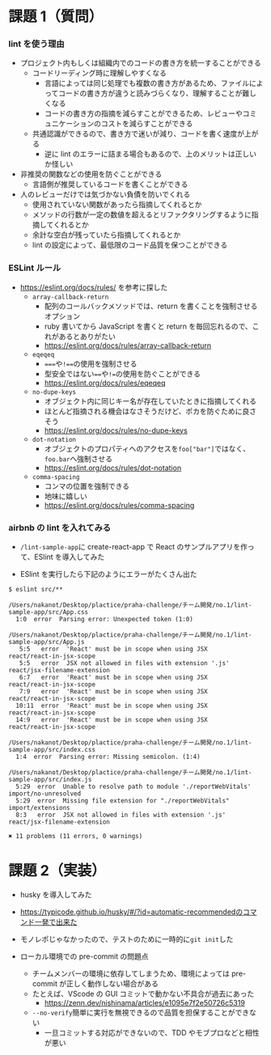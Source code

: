 # 課題 1（質問）

### lint を使う理由

- プロジェクト内もしくは組織内でのコードの書き方を統一することができる
  - コードリーディング時に理解しやすくなる
    - 言語によっては同じ処理でも複数の書き方があるため、ファイルによってコードの書き方が違うと読みづらくなり、理解することが難しくなる
    - コードの書き方の指摘を減らすことができるため、レビューやコミュニケーションのコストを減らすことができる
  - 共通認識ができるので、書き方で迷いが減り、コードを書く速度が上がる
    - 逆に lint のエラーに詰まる場合もあるので、上のメリットは正しいか怪しい
- 非推奨の関数などの使用を防ぐことができる
  - 言語側が推奨しているコードを書くことができる
- 人のレビューだけでは気づかない負債を防いでくれる
  - 使用されていない関数があったら指摘してくれるとか
  - メソッドの行数が一定の数値を超えるとリファクタリングするように指摘してくれるとか
  - 余計な空白が残っていたら指摘してくれるとか
  - lint の設定によって、最低限のコード品質を保つことができる

### ESLint ルール

- https://eslint.org/docs/rules/ を参考に探した
  - `array-callback-return`
    - 配列のコールバックメソッドでは、return を書くことを強制させるオプション
    - ruby 書いてから JavaScript を書くと return を毎回忘れるので、これがあるとありがたい
    - https://eslint.org/docs/rules/array-callback-return
  - `eqeqeq`
    - `===`や`!==`の使用を強制させる
    - 型安全ではない`==`や`!=`の使用を防ぐことができる
    - https://eslint.org/docs/rules/eqeqeq
  - `no-dupe-keys`
    - オブジェクト内に同じキー名が存在していたときに指摘してくれる
    - ほとんど指摘される機会はなさそうだけど、ポカを防ぐために良さそう
    - https://eslint.org/docs/rules/no-dupe-keys
  - `dot-notation`
    - オブジェクトのプロパティへのアクセスを`foo["bar"]`ではなく、`foo.bar`へ強制させる
    - https://eslint.org/docs/rules/dot-notation
  - `comma-spacing`
    - コンマの位置を強制できる
    - 地味に嬉しい
    - https://eslint.org/docs/rules/comma-spacing

### airbnb の lint を入れてみる

- `/lint-sample-app`に create-react-app で React のサンプルアプリを作って、ESlint を導入してみた

- ESlint を実行したら下記のようにエラーがたくさん出た

```
$ eslint src/**

/Users/nakanot/Desktop/plactice/praha-challenge/チーム開発/no.1/lint-sample-app/src/App.css
  1:0  error  Parsing error: Unexpected token (1:0)

/Users/nakanot/Desktop/plactice/praha-challenge/チーム開発/no.1/lint-sample-app/src/App.js
   5:5   error  'React' must be in scope when using JSX        react/react-in-jsx-scope
   5:5   error  JSX not allowed in files with extension '.js'  react/jsx-filename-extension
   6:7   error  'React' must be in scope when using JSX        react/react-in-jsx-scope
   7:9   error  'React' must be in scope when using JSX        react/react-in-jsx-scope
  10:11  error  'React' must be in scope when using JSX        react/react-in-jsx-scope
  14:9   error  'React' must be in scope when using JSX        react/react-in-jsx-scope

/Users/nakanot/Desktop/plactice/praha-challenge/チーム開発/no.1/lint-sample-app/src/index.css
  1:4  error  Parsing error: Missing semicolon. (1:4)

/Users/nakanot/Desktop/plactice/praha-challenge/チーム開発/no.1/lint-sample-app/src/index.js
  5:29  error  Unable to resolve path to module './reportWebVitals'  import/no-unresolved
  5:29  error  Missing file extension for "./reportWebVitals"        import/extensions
  8:3   error  JSX not allowed in files with extension '.js'         react/jsx-filename-extension

✖ 11 problems (11 errors, 0 warnings)
```

# 課題 2（実装）

- husky を導入してみた
- https://typicode.github.io/husky/#/?id=automatic-recommendedのコマンド一発で出来た
- モノレポじゃなかったので、テストのために一時的に`git init`した

- ローカル環境での pre-commit の問題点
  - チームメンバーの環境に依存してしまうため、環境によっては pre-commit が正しく動作しない場合がある
  - たとえば、VScode の GUI コミットで動かない不具合が過去にあった
    - https://zenn.dev/nishinama/articles/e1095e7f2e50726c5319
  - `--no-verify`簡単に実行を無視できるので品質を担保することができない
    - 一旦コミットする対応ができないので、TDD やモブプロなどと相性が悪い
